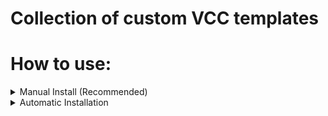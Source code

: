 # Collection of custom VCC templates

# How to use:

<details>

<summary>Manual Install (Recommended)</summary>

Go to [AwA's VRC Docs](https://awa-vr.github.io/vrc-docs/docs/unity/vcc/custom-project-templates/#install) for install instructions.

</details>

<details>

<summary>Automatic Installation</summary>

1. Download the latest release package
2. Unzip
3. Run `setup.bat`

</details>
